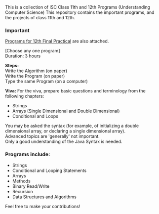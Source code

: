 This is a collection of ISC Class 11th and 12th Programs (Understanding Computer Science)
This repository contains the important programs, and the projects of class 11th and 12th.

### Important
<a href="https://github.com/0-manbir/isc-12th-programs/blob/4256e8dee4dd5f17236150242d609444d0dc8dbc/12th%20Practical%20ISC.pdf">Programs for 12th Final Practical</a> are also attached.

[Choose any one program]<br>
Duration: 3 hours

**Steps:**<br>
Write the Algorithm (on paper)<br>
Write the Program (on paper)<br>
Type the same Program (on a computer)

**Viva:**
For the viva, prepare basic questions and terminology from the following chapters:
* Strings
* Arrays (Single Dimensional and Double Dimensional)
* Conditional and Loops

You may be asked the syntax (for example, of initializing a double dimensional array, or declaring a single dimensional array).<br>
Advanced topics are 'generally' not important.<br>
Only a good understanding of the Java Syntax is needed.

### Programs include:
* Strings
* Conditional and Looping Statements
* Arrays
* Methods
* Binary Read/Write
* Recursion
* Data Structures and Algorithms

Feel free to make your contributions!
